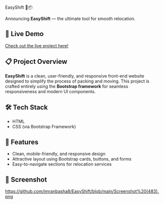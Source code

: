  EasyShift 🚚📦

Announcing **EasyShift** — the ultimate tool for smooth relocation.

## 📌 Live Demo
[Check out the live project here!](https://imranbasha8.github.io/EasyShift/)

## 📋 Project Overview
**EasyShift** is a clean, user-friendly, and responsive front-end website designed to simplify the process of packing and moving. This project is crafted entirely using the **Bootstrap framework** for seamless responsiveness and modern UI components.

## 🛠️ Tech Stack
- HTML
- CSS (via Bootstrap Framework)

## 📂 Features
- Clean, mobile-friendly, and responsive design
- Attractive layout using Bootstrap cards, buttons, and forms
- Easy-to-navigate sections for relocation services

## 📸 Screenshot
https://github.com/imranbasha8/EasyShift/blob/main/Screenshot%20(483).png

